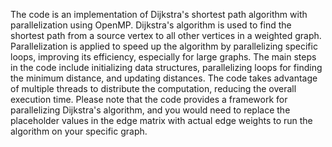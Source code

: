 The code is an implementation of Dijkstra's shortest path algorithm with parallelization using OpenMP. Dijkstra's algorithm is used to find the shortest path from a source vertex to all other vertices in a weighted graph. Parallelization is applied to speed up the algorithm by parallelizing specific loops, improving its efficiency, especially for large graphs. The main steps in the code include initializing data structures, parallelizing loops for finding the minimum distance, and updating distances. The code takes advantage of multiple threads to distribute the computation, reducing the overall execution time. Please note that the code provides a framework for parallelizing Dijkstra's algorithm, and you would need to replace the placeholder values in the edge matrix with actual edge weights to run the algorithm on your specific graph.
